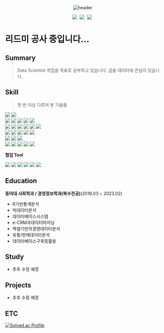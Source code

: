 <div align="center">

  ![header](https://capsule-render.vercel.app/api?type=cylinder&color=auto&height=150&section=header&text=Hi!%20I'm%20Jeongmin😉&fontSize=50)

</div> 

<p align="center">
  <a href="mailto:jmgong59@gmail.com"><img src="https://img.shields.io/badge/Gmail-d14836?style=flat-square&logo=Gmail&logoColor=white&link=jmgong59@gmail.com"/></a>&nbsp
  <a href="https://ggong59.tistory.com"><img src="https://img.shields.io/badge/Tistory-000000?style=flat-square&logo=Tistory&logoColor=white&link=https://ggong59.tistory.com"/></a>&nbsp
  <a href="https://www.instagram.com/o_goo__/"><img src="https://img.shields.io/badge/Instagram-E4405F?style=flat-square&logo=Instagram&logoColor=white&link=https://www.instagram.com/o_goo__/"/></a>&nbsp
</p>

# 리드미 공사 중입니다...

## Summary
> Data Scientist 취업을 목표로 공부하고 있습니다. 금융 데이터에 관심이 있습니다.

## Skill
> 한 번 이상 다루어 본 기술들
<p>
  <img src="https://img.shields.io/badge/Python-3766AB?style=flat-square&logo=Python&logoColor=white"/>
  <img src="https://img.shields.io/badge/Java-007396?style=flat-square&logo=OpenJDK&logoColor=white"/>
  <br>
  <img src="https://img.shields.io/badge/django-092E20?style=flat-square&logo=django&logoColor=white"/>
  <img src="https://img.shields.io/badge/HTML5-E34F26?style=flat-square&logo=HTML5&logoColor=white"/>
  <img src="https://img.shields.io/badge/CSS3-1572B6?style=flat-square&logo=CSS3&logoColor=white"/>
  <img src="https://img.shields.io/badge/Javascript-F7DF1e?style=flat-square&logo=javascript&logoColor=white"/> 
  <img src="https://img.shields.io/badge/Vue.js-4FC08D?style=flat-square&logo=Vue.js&logoColor=white"/>
  
  <br>
  <img src="https://img.shields.io/badge/React-61DAFB?style=flat-square&logo=React&logoColor=white">
  <img src="https://img.shields.io/badge/Recoil-3578E5?style=flat-square&logo=Recoil&logoColor=white">
  <img src="https://img.shields.io/badge/React Router-CA4245?style=flat-square&logo=reactrouter&logoColor=white">
  <img src="https://img.shields.io/badge/Tailwind CSS-06B6D4?style=flat-square&logo=TailwindCSS&logoColor=white"/>
  <img src="https://img.shields.io/badge/node.js-339933?style=flat-square&logo=nodedotjs&logoColor=white">
  <img src="https://img.shields.io/badge/Javascript-F7DF1e?style=flat-square&logo=javascript&logoColor=white"/>
  
  <br>
  <img src="https://img.shields.io/badge/amazon EC2-FF9900?style=flat-square&logo=amazonec2&logoColor=white"/>
  <img src="https://img.shields.io/badge/amazon S3-569A31?style=flat-square&logo=amazonS3&logoColor=white"/>
  <img src="https://img.shields.io/badge/jenkins-D24939?style=flat-square&logo=jenkins&logoColor=white"/>
  <img src="https://img.shields.io/badge/docker-2496ED?style=flat-square&logo=docker&logoColor=white"/>
  <img src="https://img.shields.io/badge/nginx-009639?style=flat-square&logo=nginx&logoColor=white"/>

  <br>
  <img src="https://img.shields.io/badge/R-276DC3?style=flat-square&logo=R&logoColor=white"/>
  <img src="https://img.shields.io/badge/pandas-150458?style=flat-square&logo=pandas&logoColor=white"/>
  <img src="https://img.shields.io/badge/Numpy-013243?style=flat-square&logo=Numpy&logoColor=white"/>
  <br>
  <img src="https://img.shields.io/badge/Oracle-F80000?style=flat-square&logo=Oracle&logoColor=white"/>
  <img src="https://img.shields.io/badge/Mysql-4479A1?style=flat-square&logo=MySql&logoColor=white"/>


  <img src="https://img.shields.io/badge/postgreSQL-4169E1?style=flat-square&logo=postgresql&logoColor=white"/>
  <img src="https://img.shields.io/badge/Redis-DC382D?style=flat-square&logo=redis&logoColor=white"/>
  <img src="https://img.shields.io/badge/MariaDB-003545?style=flat-square&logo=mariadb&logoColor=white"/>
</p>

**협업 Tool**
<p>
<img src="https://img.shields.io/badge/figma-F24E1E?style=flat-square&logo=figma&logoColor=white">
<img src="https://img.shields.io/badge/jira-0052CC?style=flat-square&logo=jira&logoColor=white">
<img src="https://img.shields.io/badge/notion-000000?style=flat-square&logo=notion&logoColor=white">
<img src="https://img.shields.io/badge/GitLab-FC6D26?style=flat-square&logo=gitlab&logoColor=white">
<img src="https://img.shields.io/badge/Gerrit-EEEEEE?style=flat-square&logo=gerrit&logoColor=white">
<img src="https://img.shields.io/badge/Mattermost-0058CC?style=flat-square&logo=mattermost&logoColor=white">
</ p>


## Education
**동아대 사회학과 / 경영정보학과(복수전공)**(2019.03 ~ 2023.02)
- R기반통계분석
- 빅데이터분석
- 데이터베이스시스템
- e-CRM과데이터마이닝
- 엑셀기반의경영데이터분석
- 유통/판매데이터분석
- 데이터베이스구축및활용

## Study
- 추후 수정 예정

## Projects
- 추후 수정 예정


## ETC

<p>

[![Solved.ac Profile](http://mazassumnida.wtf/api/generate_badge?boj=jmgong59)](https://solved.ac/jmgong59)
  
</p>
